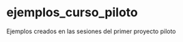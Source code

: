 ejemplos_curso_piloto
=====================

Ejemplos creados en las sesiones del primer proyecto piloto

